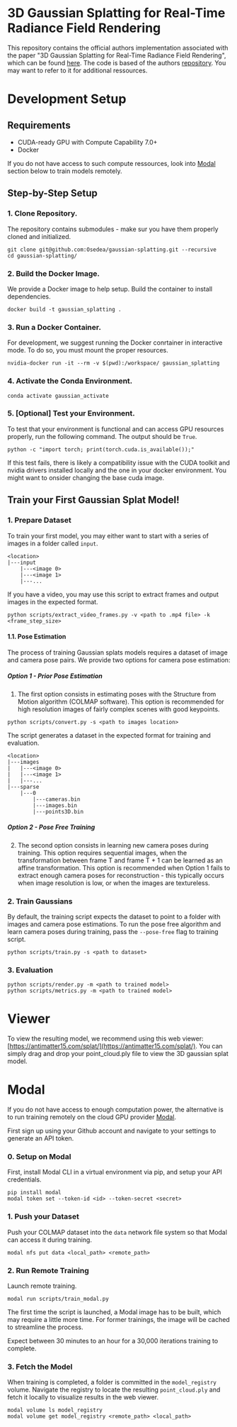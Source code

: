 # 3D Gaussian Splatting for Real-Time Radiance Field Rendering

This repository contains the official authors implementation associated with the paper "3D Gaussian Splatting for Real-Time Radiance Field Rendering", which can be found [here](https://repo-sam.inria.fr/fungraph/3d-gaussian-splatting/). The code is based of the authors [repository](https://github.com/graphdeco-inria/gaussian-splatting). You may want to refer to it for additional ressources. 

# Development Setup

## Requirements

- CUDA-ready GPU with Compute Capability 7.0+
- Docker 

If you do not have access to such compute ressources, look into [Modal](#modal) 
section below to train models remotely. 

## Step-by-Step Setup

### 1. Clone Repository. 

The repository contains submodules - make sur you have them properly cloned and
initialized. 

```shell
git clone git@github.com:Osedea/gaussian-splatting.git --recursive
cd gaussian-splatting/
```

### 2. Build the Docker Image.

We provide a Docker image to help setup. Build the container to install 
dependencies. 

```shell
docker build -t gaussian_splatting . 
```

### 3. Run a Docker Container.

For development, we suggest running the Docker conrtainer in interactive mode. 
To do so, you must mount the proper resources. 

```shell
nvidia-docker run -it --rm -v $(pwd):/workspace/ gaussian_splatting 
```

### 4. Activate the Conda Environment.

```shell
conda activate gaussian_activate
```

### 5. [Optional] Test your Environment. 

To test that your environment is functional and can access GPU resources 
properly, run the following command. The output should be `True`.

```shell
python -c "import torch; print(torch.cuda.is_available());"
```

If this test fails, there is likely a compatibility issue with the CUDA toolkit 
and nvidia drivers installed locally and the one in your docker environment. 
You might want to onsider changing the base cuda image. 

## Train your First Gaussian Splat Model!

### 1. Prepare Dataset

To train your first model, you may either want to start with a series of images
in a folder called `input`. 

```
<location>
|---input
    |---<image 0>
    |---<image 1>
    |---...
```

If you have a video, you may use this script to extract frames and output images
in the expected format. 

```shell
python scripts/extract_video_frames.py -v <path to .mp4 file> -k <frame_step_size>
```

#### 1.1. Pose Estimation

The process of training Gaussian splats models requires a dataset of image and 
camera pose pairs. We provide two options for camera pose estimation:

##### Option 1 - Prior Pose Estimation 

1. The first option consists in estimating poses with the Structure from Motion 
algorithm (COLMAP software). This option is recommended for high resolution images 
of fairly complex scenes with good keypoints. 

```shell
python scripts/convert.py -s <path to images location>
```

The script generates a dataset in the expected format for training and 
evaluation. 
```
<location>
|---images
|   |---<image 0>
|   |---<image 1>
|   |---...
|---sparse
    |---0
        |---cameras.bin
        |---images.bin
        |---points3D.bin
```

##### Option 2 - Pose Free Training

2. The second option consists in learning new camera poses during training. This 
option requires sequential images, when the transformation between frame T and 
frame T + 1 can be learned as an affine transformation. This option is recommended
when Option 1 fails to extract enough camera poses for reconstruction - this 
typically occurs when image resolution is low, or when the images are textureless. 

### 2. Train Gaussians

By default, the training script expects the dataset to point to a folder with 
images and camera pose estimations. To run the pose free algorithm and learn 
camera poses during training, pass the `--pose-free` flag to training script.

```shell
python scripts/train.py -s <path to dataset>
```

### 3. Evaluation

```shell
python scripts/render.py -m <path to trained model>
python scripts/metrics.py -m <path to trained model> 
```


# Viewer

To view the resulting model, we recommend using this web viewer:
[https://antimatter15.com/splat/](https://antimatter15.com/splat/). You can 
simply drag and drop your point_cloud.ply file to view the 3D gaussian splat 
model.


# Modal 

If you do not have access to enough computation power, the alternative is to run
training remotely on the cloud GPU provider [Modal](https://modal.com/). 

First sign up using your Github account and navigate to your settings to
generate an API token. 

### 0. Setup on Modal

First, install Modal CLI in a virtual environment via pip, and setup your API
credentials. 

```shell
pip install modal
modal token set --token-id <id> --token-secret <secret>
```

### 1. Push your Dataset

Push your COLMAP dataset into the `data` network file system so that Modal can
access it during training.

```shell
modal nfs put data <local_path> <remote_path>
```

### 2. Run Remote Training

Launch remote training. 

```shell
modal run scripts/train_modal.py
```

The first time the script is launched, a Modal image has to be built, which 
may require a little more time. For former trainings, the image will be cached
to streamline the process. 

Expect between 30 minutes to an hour for a 30,000 iterations training to 
complete. 

### 3. Fetch the Model

When training is completed, a folder is committed in the `model_registry` 
volume. Navigate the registry to locate the resulting `point_cloud.ply` and 
fetch it locally to visualize results in the web viewer. 

```shell
modal volume ls model_registry
modal volume get model_registry <remote_path> <local_path>
```
